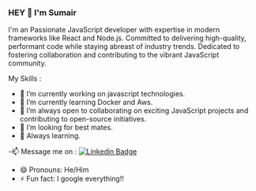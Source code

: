
### HEY 👋  I'm Sumair

I'm an Passionate JavaScript developer with expertise in modern frameworks like React and Node.js. Committed to delivering high-quality, performant code while staying abreast of industry trends. Dedicated to fostering collaboration and contributing to the vibrant JavaScript community.


My Skills :

- 🔭 I’m currently working on javascript technologies.
- 🌱 I’m currently learning Docker and Aws.
- 👯 I’m always open to collaborating on exciting JavaScript projects and contributing to open-source initiatives.
- 🤔 I’m looking for best mates.
- 💬 Always learning.

-📫 Message me on :  [![Linkedin Badge](https://img.shields.io/badge/-sumair-blue?style=flat&logo=Linkedin&logoColor=white)]( https://www.linkedin.com/in/muhammad-sumair-shaukat-0180b6211/)
- 😄 Pronouns: He/Him
- ⚡ Fun fact: I google everything!!
  
